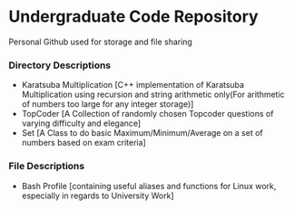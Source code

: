 # Undergraduate Code Repository
Personal Github used for storage and file sharing


### Directory Descriptions
 - Karatsuba Multiplication [C++ implementation of Karatsuba Multiplication using recursion and string arithmetic only(For arithmetic of numbers too large for any integer storage)]
 - TopCoder [A Collection of randomly chosen Topcoder questions of varying difficulty and elegance]
 - Set [A Class to do basic Maximum/Minimum/Average on a set of numbers based on exam criteria]


### File Descriptions
  - Bash Profile [containing useful aliases and functions for Linux work, especially in regards to University Work]
